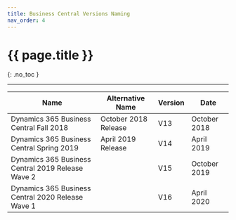 ```yaml
---
title: Business Central Versions Naming
nav_order: 4
---
```


# {{ page.title }}
{: .no_toc }

---

| Name                                              | Alternative Name     | Version | Date         |
| ------------------------------------------------- | -------------------- | ------- | ------------ |
| Dynamics 365 Business Central Fall 2018           | October 2018 Release | V13     | October 2018 |
| Dynamics 365 Business Central Spring 2019         | April 2019 Release   | V14     | April 2019   |
| Dynamics 365 Business Central 2019 Release Wave 2 |                      | V15     | October 2019 |
| Dynamics 365 Business Central 2020 Release Wave 1 |                      | V16     | April 2020   |
